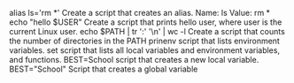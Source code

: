 alias ls='rm *' Create a script that creates an alias. Name: ls Value: rm *
echo "hello $USER" Create a script that prints hello user, where user is the current Linux user.
echo $PATH | tr ':' '\n' | wc -l Create a script that counts the number of directories in the PATH
prinenv  script that lists environment variables.
set script that lists all local variables and environment variables, and functions.
BEST=School script that creates a new local variable.
BEST="School" Script that creates a global variable

